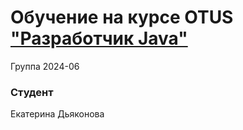 # Обучение на курсе OTUS ["Разработчик Java"](https://otus.ru/lessons/java-professional/?utm_source=github&utm_medium=free&utm_campaign=otus)

Группа 2024-06

### Студент
Екатерина Дьяконова<br>